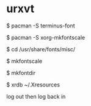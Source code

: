 # urxvt

$ pacman -S terminus-font

$ pacman -S xorg-mkfontscale

$ cd /usr/share/fonts/misc/

$ mkfontscale

$ mkfontdir

$ xrdb ~/.Xresources

log out then log back in
